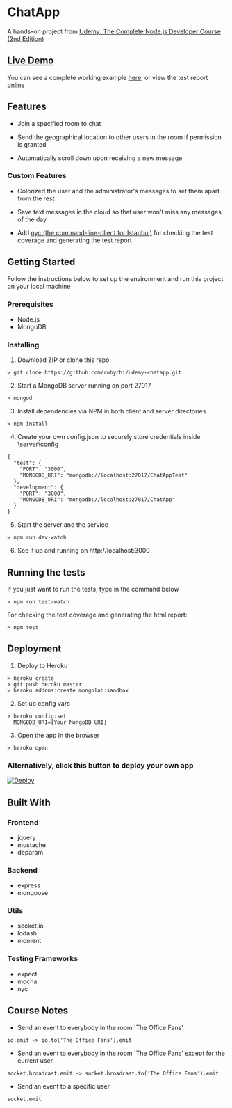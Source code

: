 # ChatApp

A hands-on project from [Udemy: The Complete Node.js Developer Course (2nd Edition)](https://www.udemy.com/the-complete-nodejs-developer-course-2/learn/v4)

## [Live Demo](https://udemy-chatapp.herokuapp.com/)

You can see a complete working example [here](https://udemy-chatapp.herokuapp.com/), or view the test report [online](https://rubychi.github.io/udemy-chatapp/coverage/index.html)

## Features

* Join a specified room to chat

* Send the geographical location to other users in the room if permission is granted

* Automatically scroll down upon receiving a new message

### Custom Features

* Colorized the user and the administrator's messages to set them apart from the rest

* Save text messages in the cloud so that user won't miss any messages of the day

* Add [nyc (the command-line-client for Istanbul)](https://istanbul.js.org/) for checking the test coverage and generating the test report

## Getting Started

Follow the instructions below to set up the environment and run this project on your local machine

### Prerequisites

* Node.js
* MongoDB

### Installing

1. Download ZIP or clone this repo
```
> git clone https://github.com/rubychi/udemy-chatapp.git
```

2. Start a MongoDB server running on port 27017
```
> mongod
```

3. Install dependencies via NPM in both client and server directories
```
> npm install
```

4. Create your own config.json to securely store credentials inside \server\config
```
{
  "test": {
    "PORT": "3000",
    "MONGODB_URI": "mongodb://localhost:27017/ChatAppTest"
  },
  "development": {
    "PORT": "3000",
    "MONGODB_URI": "mongodb://localhost:27017/ChatApp"
  }
}
```

5. Start the server and the service
```
> npm run dev-watch
```

6. See it up and running on http://localhost:3000

## Running the tests

If you just want to run the tests, type in the command below
```
> npm run test-watch
```

For checking the test coverage and generating the html report:
```
> npm test
```

## Deployment

1. Deploy to Heroku
```
> heroku create
> git push heroku master
> heroku addons:create mongolab:sandbox
```

2. Set up config vars
```
> heroku config:set
  MONGODB_URI=[Your MongoDB URI]
```

3. Open the app in the browser
```
> heroku open
```

### Alternatively, click this button to deploy your own app<br>

[![Deploy](https://www.herokucdn.com/deploy/button.svg)](https://heroku.com/deploy?template=https://github.com/rubychi/udemy-chatapp)

## Built With

### Frontend

* jquery
* mustache
* deparam

### Backend

* express
* mongoose

### Utils

* socket.io
* lodash
* moment

### Testing Frameworks
* expect
* mocha
* nyc

## Course Notes

* Send an event to everybody in the room 'The Office Fans'
```
io.emit -> io.to('The Office Fans').emit
```
* Send an event to everybody in the room 'The Office Fans' except for the current user
```
socket.broadcast.emit -> socket.broadcast.to('The Office Fans').emit
```
* Send an event to a specific user
```
socket.emit
```
